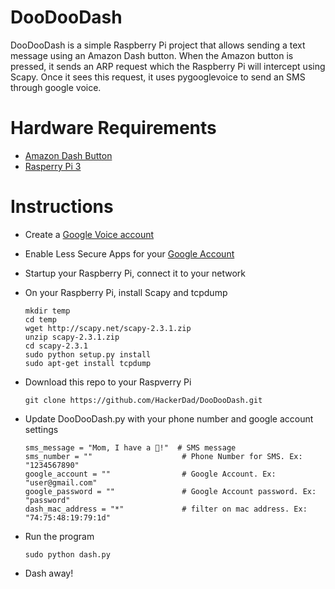 DooDooDash
==========

DooDooDash is a simple Raspberry Pi project that allows sending a text message using an Amazon Dash button. When the Amazon button is pressed, it sends an ARP request which the Raspberry Pi will intercept using Scapy. Once it sees this request, it uses pygooglevoice to send an SMS through google voice.

Hardware Requirements
=====================
* [Amazon Dash Button](http://www.amazon.com/gp/product/B00WJ12MQ8/ref=as_li_tl?ie=UTF8&camp=1789&creative=390957&creativeASIN=B00WJ12MQ8&linkCode=as2&tag=raka00-20&linkId=ZPBGTMJTND2IZGWB)
* [Rasperry Pi 3](http://www.amazon.com/gp/product/B01CD5VC92/ref=as_li_tl?ie=UTF8&camp=1789&creative=390957&creativeASIN=B01CD5VC92&linkCode=as2&tag=raka00-20&linkId=IMRGVIJJQ7YLWUSK)

Instructions
============
+ Create a [Google Voice account](https://www.google.com/voice)
+ Enable Less Secure Apps for your [Google Account](https://www.google.com/settings/security/lesssecureapps)
+ Startup your Raspberry Pi, connect it to your network
+ On your Raspberry Pi, install Scapy and tcpdump

  ```
  mkdir temp
  cd temp
  wget http://scapy.net/scapy-2.3.1.zip
  unzip scapy-2.3.1.zip
  cd scapy-2.3.1
  sudo python setup.py install
  sudo apt-get install tcpdump
  ```
+ Download this repo to your Raspverry Pi

  ```
  git clone https://github.com/HackerDad/DooDooDash.git
  ```
+ Update DooDooDash.py with your phone number and google account settings

  ```
  sms_message = "Mom, I have a 💩!"  # SMS message
  sms_number = ""                    # Phone Number for SMS. Ex: "1234567890"
  google_account = ""                # Google Account. Ex: "user@gmail.com"
  google_password = ""               # Google Account password. Ex: "password"
  dash_mac_address = "*"             # filter on mac address. Ex: "74:75:48:19:79:1d"
  ```
+ Run the program

  ```
  sudo python dash.py
  ```
+ Dash away!
